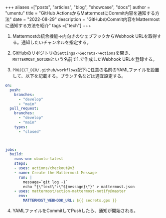 +++
aliases =["posts", "articles", "blog", "showcase", "docs"]
author = "umentu"
title = "GitHub ActionsからMattermostにCommit内容を通知する方法"
date = "2022-08-29"
description = "GitHubのCommit内容をMattermostに通知する方法を紹介"
tags =["tech"]
+++

1. Mattermostの統合機能->内向きのウェブフックからWebhook URLを取得する。通知したいチャンネルを指定する。

2. GitHubのリポジトリの`Settings->Secrets->Actions`を開き、`MATTERMOST_NOTION`という名前で1.で作成したWebhook URLを登録する。

3. `PROJECT_DIR/.github/workflows`配下に任意の名前のYAMLファイルを設置して、以下を記載する。ブランチ名などは適宜設定する。
 
```yaml
on:
  push:
    branches:
      - "develop"
      - "main"
  pull_request:
    branches:
      - "develop"
      - "main"
    types:
      - "closed"

    

jobs:
  build:
    runs-on: ubuntu-latest
    steps:
    - uses: actions/checkout@v3
    - name: Create the Mattermost Message
      run: |
        message=`git log -1`
        echo "{\"text\":\"${message}\"}" > mattermost.json
    - uses: mattermost/action-mattermost-notify@master
      env:
        MATTERMOST_WEBHOOK_URL: ${{ secrets.gps }}
```

4. YAMLファイルをCommitしてPushしたら、通知が開始される。